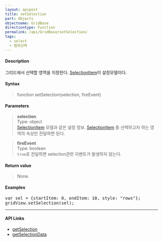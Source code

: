 ```yaml
---
layout: apipost
title: setSelection
part: Objects
objectname: GridBase
directiontype: Function
permalink: /api/GridBase/setSelection/
tags:
  - select
  - 범위선택
---
```



#### Description

 그리드에서 선택할 영역을 지정한다. [SelectionItem](/api/types/SelectionItem/)이 설정모델이다.


#### Syntax

> function setSelection(selection, fireEvent)

#### Parameters

> **selection**  
> Type: object  
> [SelectionItem](/api/types/SelectionItem/) 모델과 같은 설정 정보. [SelectionItem](/api/types/SelectionItem/) 중 선택하고자 하는 영역의 속성만 전달하면 된다.  

> **fireEvent**  
> Type: boolean  
> `true`로 전달하면 selection관련 이벤트가 발생하지 않는다.  

#### Return value

> None.

#### Examples 

<pre class="prettyprint">
var sel = {startItem: 0, endItem: 10, style: "rows"};
gridView.setSelection(sel);
</pre>

---

#### API Links

* [getSelection](/api/GridBase/getSelection)
* [getSelectionData](/api/GridBase/getSelectionData)